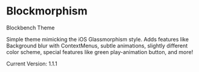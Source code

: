 # Blockmorphism
Blockbench Theme

Simple theme mimicking the iOS Glassmorphism style. Adds features like Background blur with ContextMenus, subtle animations, slightly different color scheme, special features like green play-animation button, and more!

Current Version: 1.1.1
